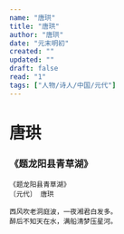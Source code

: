 ```yaml
---
name: "唐珙"
title: "唐珙"
author: "唐珙"
date: "元末明初"
created: ""
updated: ""
draft: false
read: "1"
tags: ["人物/诗人/中国/元代"]
---
```


# 唐珙

### 《题龙阳县青草湖》

```
《题龙阳县青草湖》
〔元代〕 唐珙

西风吹老洞庭波，一夜湘君白发多。
醉后不知天在水，满船清梦压星河。
```
